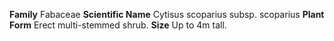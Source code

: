  **Family** Fabaceae **Scientific Name** Cytisus scoparius subsp. scoparius **Plant Form** Erect multi-stemmed shrub. **Size** Up to 4m tall.